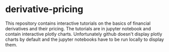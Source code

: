 # derivative-pricing

This repository contains interactive tutorials on the basics of financial derivatives and their pricing. The tutorials are in jupyter notebook and contain interactive plotly charts. Unfortunately github doesn't display plotly charts by default and the jupyter notebooks have to be run locally to display them.

